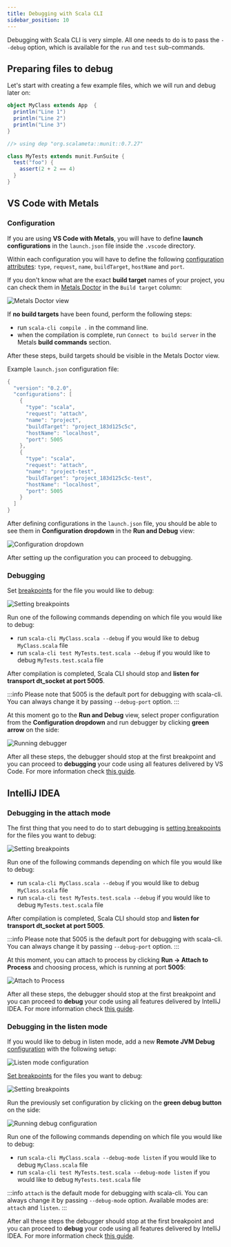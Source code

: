 ```yaml
---
title: Debugging with Scala CLI
sidebar_position: 10
---
```


Debugging with Scala CLI is very simple. All one needs to do is to pass the `--debug` option, which is available for the `run` and `test` sub-commands.

## Preparing files to debug

Let's start with creating a few example files, which we will run and debug later on:

```scala title=MyClass.scala
object MyClass extends App  {
  println("Line 1")
  println("Line 2")
  println("Line 3")
}
```

```scala title=MyTests.test.scala
//> using dep "org.scalameta::munit::0.7.27"

class MyTests extends munit.FunSuite {
  test("foo") {
    assert(2 + 2 == 4)
  }
}
```

## VS Code with Metals

### Configuration

If you are using **VS Code with Metals**, you will have to define **launch configurations** in the `launch.json` file inside the `.vscode` directory.

Within each configuration you will have to define the following [configuration attributes](https://code.visualstudio.com/docs/editor/debugging#_launchjson-attributes): `type`, `request`, `name`, `buildTarget`, `hostName` and `port`.

If you don't know what are the exact **build target** names of your project, you can check them in [Metals Doctor](https://scalameta.org/metals/docs/editors/vscode/#run-doctor) in the `Build target` column:

![Metals Doctor view](/img/debugging_run_doctor_view.png)

If **no build targets** have been found, perform the following steps:
- run `scala-cli compile .` in the command line.
- when the compilation is complete, run `Connect to build server` in the Metals **build commands** section.

After these steps, build targets should be visible in the Metals Doctor view.

Example `launch.json` configuration file:

```scala title=.vscode/launch.json
{
  "version": "0.2.0",
  "configurations": [
    {
      "type": "scala",
      "request": "attach",
      "name": "project",
      "buildTarget": "project_183d125c5c",
      "hostName": "localhost",
      "port": 5005
    },
    {
      "type": "scala",
      "request": "attach",
      "name": "project-test",
      "buildTarget": "project_183d125c5c-test",
      "hostName": "localhost",
      "port": 5005
    }	
  ]
}
```

After defining configurations in the `launch.json` file, you should be able to see them in **Configuration dropdown** in the **Run and Debug** view:

![Configuration dropdown](/img/debugging_configuration_dropdown.png)

After setting up the configuration you can proceed to debugging.

### Debugging

Set [breakpoints](https://code.visualstudio.com/docs/editor/debugging#_breakpoints) for the file you would like to debug:

![Setting breakpoints](/img/debugging_setting_breakpoints_vs_code.png)

Run one of the following commands depending on which file you would like to debug:
- run `scala-cli MyClass.scala --debug` if you would like to debug `MyClass.scala` file
- run `scala-cli test MyTests.test.scala --debug` if you would like to debug `MyTests.test.scala` file

After compilation is completed, Scala CLI should stop and **listen for transport dt_socket at port 5005**.

:::info
Please note that 5005 is the default port for debugging with scala-cli. You can always change it by passing `--debug-port` option.
:::

At this moment go to the **Run and Debug** view, select proper configuration from the **Configuration dropdown** and run debugger by clicking **green arrow** on the side:

![Running debugger](/img/debugging_running_debugger.png)

After all these steps, the debugger should stop at the first breakpoint and you can proceed to **debugging** your code using all features delivered by VS Code. For more information check [this guide](https://code.visualstudio.com/docs/editor/debugging).

## IntelliJ IDEA

### Debugging in the attach mode

The first thing that you need to do to start debugging is [setting breakpoints](https://www.jetbrains.com/help/idea/debugging-your-first-java-application.html#setting-breakpoints) for the files you want to debug:

![Setting breakpoints](/img/debugging_setting_breakpoints_intellij.png)

Run one of the following commands depending on which file you would like to debug:
- run `scala-cli MyClass.scala --debug` if you would like to debug `MyClass.scala` file
- run `scala-cli test MyTests.test.scala --debug` if you would like to debug `MyTests.test.scala` file

After compilation is completed, Scala CLI should stop and **listen for transport dt_socket at port 5005**.

:::info
Please note that 5005 is the default port for debugging with scala-cli. You can always change it by passing `--debug-port` option.
:::

At this moment, you can attach to process by clicking **Run -> Attach to Process** and choosing process, which is running at port **5005**:

![Attach to Process](/img/debugging_attach_to_process.png)

After all these steps, the debugger should stop at the first breakpoint and you can proceed to **debug** your code using all features delivered by IntelliJ IDEA. For more information check [this guide](https://www.jetbrains.com/help/idea/debugging-your-first-java-application.html#analyzing-state).

### Debugging in the listen mode

If you would like to debug in listen mode, add a new **Remote JVM Debug** [configuration](https://www.jetbrains.com/help/idea/run-debug-configuration.html) with the following setup:

![Listen mode configuration](/img/debugging_listen_mode_config.png)

[Set breakpoints](https://www.jetbrains.com/help/idea/debugging-your-first-java-application.html#setting-breakpoints) for the files you want to debug:

![Setting breakpoints](/img/debugging_setting_breakpoints_intellij.png)

Run the previously set configuration by clicking on the **green debug button** on the side:

![Running debug configuration](/img/debugging_running_debug_configuration.png)

Run one of the following commands depending on which file you would like to debug:
- run `scala-cli MyClass.scala --debug-mode listen` if you would like to debug `MyClass.scala` file
- run `scala-cli test MyTests.test.scala --debug-mode listen` if you would like to debug `MyTests.test.scala` file

:::info
`attach` is the default mode for debugging with scala-cli. You can always change it by passing `--debug-mode` option. Available modes are: `attach` and `listen`.
:::

After all these steps the debugger should stop at the first breakpoint and you can proceed to **debug** your code using all features delivered by IntelliJ IDEA. For more information check [this guide](https://www.jetbrains.com/help/idea/debugging-your-first-java-application.html#analyzing-state).